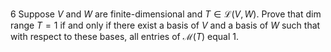 6 Suppose $V$ and $W$ are finite-dimensional and $T \in \mathcal{L}(V, W)$. Prove that $\operatorname{dim}$ range $T=1$ if and only if there exist a basis of $V$ and a basis of $W$ such that with respect to these bases, all entries of $\mathcal{M}(T)$ equal $1 .$
